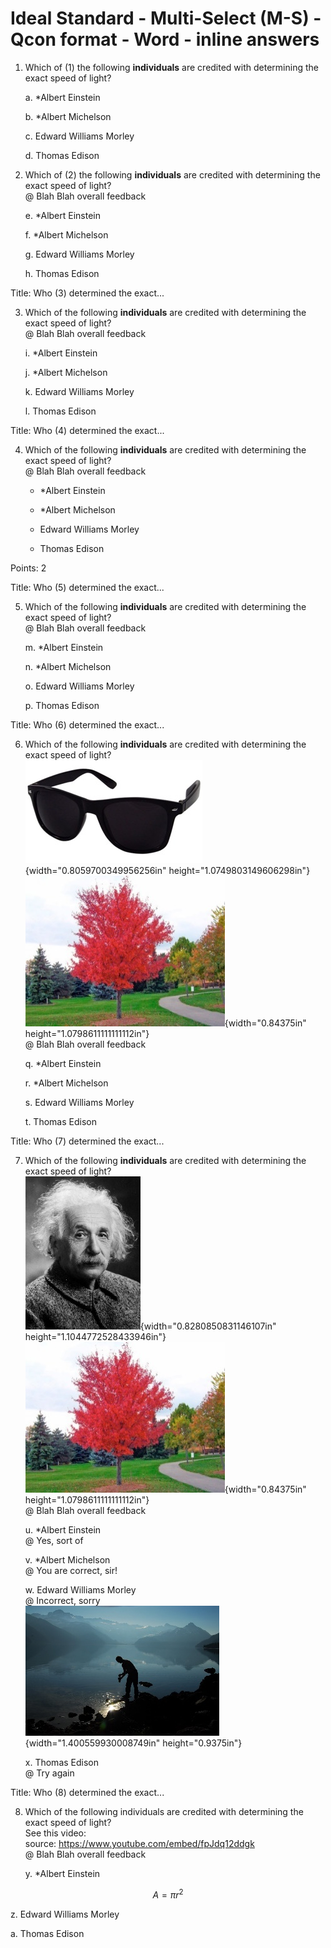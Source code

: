 # Ideal Standard - Multi-Select (M-S) - Qcon format - Word - inline answers

1.  Which of (1) the following **individuals** are credited with determining the exact speed of light?

    a.  \*Albert Einstein

    b.  \*Albert Michelson

    c.  Edward Williams Morley

    d.  Thomas Edison

2.  Which of (2) the following **individuals** are credited with determining the exact speed of light?\
    @ Blah Blah overall feedback

    e.  \*Albert Einstein

    f.  \*Albert Michelson

    g.  Edward Williams Morley

    h.  Thomas Edison

Title: Who (3) determined the exact...

3.  Which of the following **individuals** are credited with determining the exact speed of light?\
    @ Blah Blah overall feedback

    i.  \*Albert Einstein

    j.  \*Albert Michelson

    k.  Edward Williams Morley

    l.  Thomas Edison

Title: Who (4) determined the exact...

4.  Which of the following **individuals** are credited with determining the exact speed of light?\
    @ Blah Blah overall feedback

    -   \*Albert Einstein

    -   \*Albert Michelson

    -   Edward Williams Morley

    -   Thomas Edison

Points: 2

Title: Who (5) determined the exact...

5.  Which of the following **individuals** are credited with determining the exact speed of light?\
    @ Blah Blah overall feedback

    m.  \*Albert Einstein

    n.  \*Albert Michelson

    o.  Edward Williams Morley

    p.  Thomas Edison

Title: Who (6) determined the exact...

6.  Which of the following **individuals** are credited with determining the exact speed of light?\
    ![](./media/image1.jpeg){width="0.8059700349956256in" height="1.0749803149606298in"} ![](./media/image2.jpeg){width="0.84375in" height="1.0798611111111112in"}\
    @ Blah Blah overall feedback

    q.  \*Albert Einstein

    r.  \*Albert Michelson

    s.  Edward Williams Morley

    t.  Thomas Edison

Title: Who (7) determined the exact...

7.  Which of the following **individuals** are credited with determining the exact speed of light?\
    ![](./media/image3.jpeg){width="0.8280850831146107in" height="1.1044772528433946in"} ![](./media/image2.jpeg){width="0.84375in" height="1.0798611111111112in"}\
    @ Blah Blah overall feedback

    u.  \*Albert Einstein\
        @ Yes, sort of

    v.  \*Albert Michelson\
        @ You are correct, sir!

    w.  Edward Williams Morley\
        @ Incorrect, sorry\
        ![](./media/image4.jpeg){width="1.400559930008749in" height="0.9375in"}

    x.  Thomas Edison\
        @ Try again

Title: Who (8) determined the exact...

8.  Which of the following individuals are credited with determining the exact speed of light?\
    See this video:\
    source: <https://www.youtube.com/embed/fpJdq12ddgk>\
    @ Blah Blah overall feedback

    y.  \*Albert Einstein

$$A = \pi r^{2}$$

z.  Edward Williams Morley

a.  Thomas Edison
